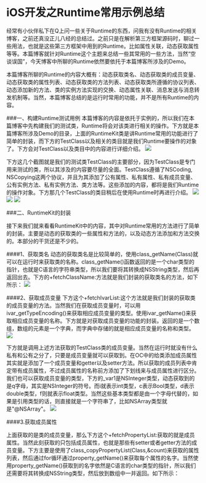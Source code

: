 # iOS开发之Runtime常用示例总结
经常有小伙伴私下在Q上问一些关于Runtime的东西，问我有没有Runtime的相关博客，之前还真没正儿八经的总结过。之前只是在解析第三方框架源码时，聊过一些用法，也就是这些第三方框架中用到的Runtime。比如属性关联，动态获取属性等等。本篇博客就针对Runtime这个主题来总结一些其常用的一些方法，当然“空谈误国”，今天博客中所聊的Runtime依然要依托于本篇博客所涉及的Demo。

本篇博客所聊的Runtime的内容大概有：动态获取类名、动态获取类的成员变量、动态获取类的属性列表、动态获取类的方法列表、动态获取类所遵循的协议列表、动态添加新的方法、类的实例方法实现的交换、动态属性关联、消息发送与消息转发机制等。当然，本篇博客总结的是运行时常用的功能，并不是所有Runtime的内容。

###一、构建Runtime测试用例
本篇博客的内容是依托于实例的，所以我们在本篇博客中先构建我们的测试类，Runtime将会对该类进行相关的操作。下方就是本篇博客所涉及Demo的目录，上面的RuntimeKit类是讲Runtime常用的功能进行了简单的封装，而下方的TestClass以及相关的类目就是我们Runtime要操作的对象了。下方会对TestClass以及类目中的内容进行详细介绍。
![](http://images2015.cnblogs.com/blog/545446/201701/545446-20170118101510578-1257087631.png)

下方这几个截图就是我们的测试类TestClass的主要部分，因为TestClass是专门用来测试的类，所以其涉及的内容要尽量的全面。TestClass遵循了NSCoding, NSCopying这两个协议，并且为其添加了公有属性、私有属性、私有成员变量、 公有实例方法、私有实例方法、类方法等。这些添加的内容，都将是我们Runtime的操作对象。下方那几个TestClass的类目稍后在使用Runtime时再进行介绍。
![](http://images2015.cnblogs.com/blog/545446/201701/545446-20170118103313015-1479742483.png)
![](http://images2015.cnblogs.com/blog/545446/201701/545446-20170118103417765-232417568.png)
![](http://images2015.cnblogs.com/blog/545446/201701/545446-20170118103544421-84919050.png)


###二、RuntimeKit的封装

接下来我们就来看看RuntimeKit中的内容，其中对Runtime常用的方法进行了简单的封装。主要是动态的获取类的一些属性和方法的，以及动态方法添加和方法交换的。本部分的干货还是不少的。

####1、获取类名
动态的获取类名是比较简单的，使用class_getName(Class)就可以在运行时来获取类的名称。class_getName()函数返回的是一个char类型的指针，也就是C语言的字符串类型，所以我们要将其转换成NSString类型，然后再返回出去。下方的+fetchClassName:方法就是我们封装的获取类名的方法，如下所示：
![](http://images2015.cnblogs.com/blog/545446/201701/545446-20170118112743265-118863449.png)

####2、获取成员变量
下方这个+fetchIvarList:这个方法就是我们封装的获取类的成员变量的方法。当然我们在获取成员变量时，可以用ivar_getTypeEncoding()来获取相应成员变量的类型。使用ivar_getName()来获取相应成员变量的名称。下方就是对获取成员变量的功能的封装。返回的是一个数组，数组的元素是一个字典，而字典中存储的就是相应成员变量的名称和类型。
![](http://images2015.cnblogs.com/blog/545446/201701/545446-20170118113158109-999455528.png)

下方就是调用上述方法获取的TestClass类的成员变量。当然在运行时就没有什么私有和公有之分了，只要是成员变量就可以获取到。在OC中的给类添加成员属性其实就是添加了一个成员变量和getter以及setter方法。所以获取的成员列表中肯定带有成员属性，不过成员属性的名称前方添加了下划线来与成员属性进行区分。我们也可以获取成员变量的类型，下方的_var1是NSInteger类型，动态获取到的是q字母，其实是NSInteger的符号。而i就表示int类型，c表示Bool类型，d表示double类型，f则就表示float类型。当然这些基本类型都是由一个字母代替的，如果是引用类型的话，则直接就是一个字符串了，比如NSArray类型就是"@NSArray"。
![](http://images2015.cnblogs.com/blog/545446/201701/545446-20170118113754109-548155613.png)

####3.获取成员属性

上面获取的是类的成员变量，那么下方这个+fetchPropertyList:获取的就是成员属性。当然此刻获取的只包括成员属性，也就是那些有setter或者getter方法的成员变量。下方主要是使用了class_copyPropertyList(Class,&count)来获取的属性列表，然后通过for循环通过property_getName()来获取每个属性的名字。当然使用property_getName()获取到的名字依然是C语言的char类型的指针，所以我们还需要将其转换成NSString类型，然后放到数组中一并返回。如下所示：
